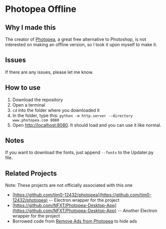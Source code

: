 # Photopea Offline

## Why I made this
The creator of [Photopea](https://www.photopea.com/), a great free alternative to Photoshop, is not interested on making an offline version, so I took it upon myself to make it.

## Issues
If there are any issues, please let me know.

## How to use
1. Download the repository
2. Open a terminal
3. `cd` into the folder where you downloaded it
4. In the folder, type this: `python -m http.server --directory www.photopea.com 8080`
5. Open [http://localhost:8080](http://localhost:8080). It should load and you can use it like normal.

## Notes
If you want to download the fonts, just append `--fonts` to the Updater.py file.

## Related Projects
Note: These projects are not officially associated with this one
* [https://github.com/tim0-12432/photopea](https://github.com/tim0-12432/photopea) -- Electron wrapper for the project
* [https://github.com/NFXT/Photopea-Desktop-App](https://github.com/NFXT/Photopea-Desktop-App) -- Another Electron wrapper for the project
* Borrowed code from [Remove Ads from Photopea](https://chrome.google.com/webstore/detail/remove-ads-from-photopea/gjkjjhgjcalgefcimahpbacihndicccn) to hide ads
